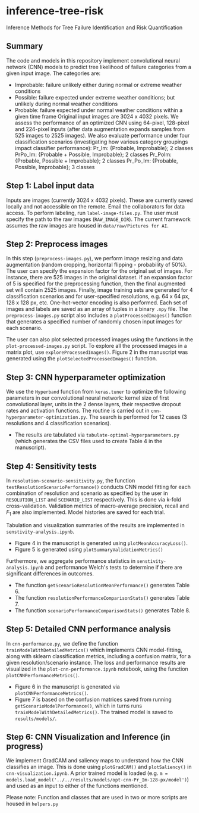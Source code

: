 # inference-tree-risk
Inference Methods for Tree Failure Identification and Risk Quantification

## Summary
The code and models in this repository implement convolutional neural network (CNN) models to predict tree likelihood of failure categories from a given input image. The categories are:
- Improbable: failure unlikely either during normal or extreme weather conditions
- Possible: failure expected under extreme weather conditions; but unlikely during normal weather conditions
- Probable: failure expected under normal weather conditions within a given time frame
Original input images are 3024 x 4032 pixels. We assess the performance of an optimized CNN using 64-pixel, 128-pixel and 224-pixel inputs (after data augmentation expands samples from 525 images to 2525 images).
We also evaluate performance under four classification scenarios (investigating how various category groupings impact classifier performance):
Pr_Im: {Probable, Improbable}; 2 classes
PrPo_Im: {Probable + Possible, Improbable}; 2 classes
Pr_PoIm: {Probable, Possible + Improbable}; 2 classes
Pr_Po_Im: {Probable, Possible, Improbable}; 3 classes

## Step 1: Label input data
Inputs are images (currently 3024 x 4032 pixels). These are currently saved locally and not accessible on the remote. Email the collaborators for data access. To perform labeling, run `label-image-files.py`. The user must specify the path to the raw images (`RAW_IMAGE_DIR`). The current framework assumes the raw images are housed in `data/raw/Pictures for AI`.


## Step 2: Preprocess images
In this step (`preprocess-images.py`), we perform image resizing and data augmentation (random cropping, horizontal flipping - probability of 50%). The user can specify the expansion factor for the original set of images. For instance, there are 525 images in the original dataset. if an expansion factor of 5 is specified for the preprocessing function, then the final augmented set will contain 2525 images. Finally, image training sets are generated for 4 classification scenarios and for user-specified resolutions, e.g. 64 x 64 px, 128 x 128 px, etc. One-hot-vector encoding is also performed. Each set of images and labels are saved as an array of tuples in a binary `.npy` file. The `preprocess-images.py` script also includes a `plotProcessedImages()` function that generates a specified number of randomly chosen input images for each scenario.

The user can also plot selected processed images using the functions in the `plot-processed-images.py` script. To explore all the processed images in a matrix plot, use `exploreProcessedImages()`. Figure 2 in the manuscript was generated using the `plotSelectedProcessedImages()` function.

## Step 3: CNN hyperparameter optimization
We use the `Hyperband` function from `keras.tuner` to optimize the following parameters in our convolutional neural network: kernel size of first convolutional layer, units in the 2 dense layers, their respective dropout rates and activation functions. The routine is carried out in `cnn-hyperparameter-optimization.py`. The search is performed for 12 cases (3 resolutions and 4 classification scenarios).
- The results are tabulated via `tabulate-optimal-hyperparameters.py` (which generates the CSV files used to create Table 4 in the manuscript).

## Step 4: Sensitivity tests
In `resolution-scenario-sensitivity.py`, the function `testResolutionScenarioPerformance()` conducts CNN model fitting for each combination of resolution and scenario as specified by the user in `RESOLUTION_LIST` and `SCENARIO_LIST` respectively. This is done via k-fold cross-validation. Validation metrics of macro-average precision, recall and $F_1$ are also implemented. Model histories are saved for each trial.

Tabulation and visualization summaries of the results are implemented in `senstivity-analysis.ipynb`.
- Figure 4 in the manuscript is generated using `plotMeanAccuracyLoss()`.
- Figure 5 is generated using `plotSummaryValidationMetrics()`

Furthermore, we aggregate performance statistics in `senstivity-analysis.ipynb` and performance Welch's tests to determine  if there are significant differences in outcomes.
- The function `getScenarioResolutionMeanPerformance()` generates Table 6.
- The function `resolutionPerformanceComparisonStats()` generates Table 7.
- The function `scenarioPerformanceComparisonStats()` generates Table 8.

## Step 5: Detailed CNN performance analysis
In `cnn-performance.py`, we define the function `trainModelWithDetailedMetrics()` which implements CNN model-fitting, along with sklearn classification metrics, including a confusion matrix, for a given resolution/scenario instance. The loss and performance results are visualized in the `plot-cnn-performance.ipynb` notebook, using the function `plotCNNPerformanceMetrics()`.
- Figure 6 in the manuscript is generated via `plotCNNPerformanceMetrics()`.
- Figure 7 is based on the confusion matrices saved from running `getScenarioModelPerformance()`, which in turns runs `trainModelWithDetailedMetrics()`.
The trained model is saved to `results/models/`.

## Step 6: CNN Visualization and Inference (in progress)
We implement GradCAM and saliency maps to understand how the CNN classifies an image. This is done using `plotGradCAM()` and `plotSaliency()` in `cnn-visualization.ipynb`. A prior trained model is loaded (e.g. `m = models.load_model('../../results/models/opt-cnn-Pr_Im-128-px/model')`) and used as an input to either of the functions mentioned.


Please note: Function and classes that are used in two or more scripts are housed in `helpers.py`
